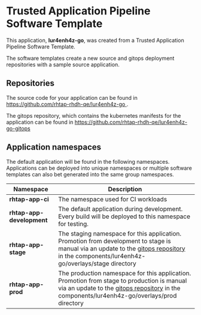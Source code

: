 # Trusted Application Pipeline Software Template

This application, **lur4enh4z-go**, was created from a Trusted Application Pipeline Software Template.

The software templates create a new source and gitops deployment repositories with a sample source application. 

## Repositories

The source code for your application can be found in [https://github.com/rhtap-rhdh-qe/lur4enh4z-go ](https://github.com/rhtap-rhdh-qe/lur4enh4z-go ).
 
The gitops repository, which contains the kubernetes manifests for the application can be found in 
[https://github.com/rhtap-rhdh-qe/lur4enh4z-go-gitops ](https://github.com/rhtap-rhdh-qe/lur4enh4z-go-gitops ) 

## Application namespaces 

The default application will be found in the following namespaces. Applications can be deployed into unique namespaces or multiple software templates can also bet generated into the same group namespaces.  

|  Namespace   |  Description   |  
| -------- | -------- |
| **rhtap-app-ci** | The namespace used for CI workloads |
| **rhtap-app-development** | The default application during development. Every build will be deployed to this namespace for testing. |
| **rhtap-app-stage** | The staging namespace for this application. Promotion from development to stage is manual via an update to the [gitops repository](https://github.com/rhtap-rhdh-qe/lur4enh4z-go-gitops ) in the components/lur4enh4z-go/overlays/stage directory |
| **rhtap-app-prod** | The production namespace for this application. Promotion from stage to production is manual via an update to the [gitops repository](https://github.com/rhtap-rhdh-qe/lur4enh4z-go-gitops ) in the components/lur4enh4z-go/overlays/prod directory |